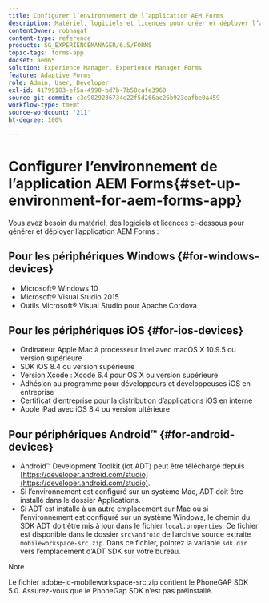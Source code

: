 ```yaml
---
title: Configurer l’environnement de l’application AEM Forms
description: Matériel, logiciels et licences pour créer et déployer l’application AEM Forms.
contentOwner: robhagat
content-type: reference
products: SG_EXPERIENCEMANAGER/6.5/FORMS
topic-tags: forms-app
docset: aem65
solution: Experience Manager, Experience Manager Forms
feature: Adaptive Forms
role: Admin, User, Developer
exl-id: 41799183-ef5a-4990-bd7b-7b58cafe3960
source-git-commit: c3e9029236734e22f5d266ac26b923eafbe0a459
workflow-type: tm+mt
source-wordcount: '211'
ht-degree: 100%

---
```


# Configurer l’environnement de l’application AEM Forms{#set-up-environment-for-aem-forms-app}

Vous avez besoin du matériel, des logiciels et licences ci-dessous pour générer et déployer l’application AEM Forms :

## Pour les périphériques Windows {#for-windows-devices}

* Microsoft® Windows 10
* Microsoft® Visual Studio 2015
* Outils Microsoft® Visual Studio pour Apache Cordova

## Pour les périphériques iOS {#for-ios-devices}

* Ordinateur Apple Mac à processeur Intel avec macOS X 10.9.5 ou version supérieure
* SDK iOS 8.4 ou version supérieure
* Version Xcode : Xcode 6.4 pour OS X ou version supérieure
* Adhésion au programme pour développeurs et développeuses iOS en entreprise
* Certificat d’entreprise pour la distribution d’applications iOS en interne
* Apple iPad avec iOS 8.4 ou version ultérieure

## Pour périphériques Android™ {#for-android-devices}

* Android™ Development Toolkit (lot ADT) peut être téléchargé depuis [https://developer.android.com/studio](https://developer.android.com/studio).
* Si l’environnement est configuré sur un système Mac, ADT doit être installé dans le dossier Applications.
* Si ADT est installé à un autre emplacement sur Mac ou si l’environnement est configuré sur un système Windows, le chemin du SDK ADT doit être mis à jour dans le fichier `local.properties`. Ce fichier est disponible dans le dossier `src\android` de l’archive source extraite `mobileworkspace-src.zip`. Dans ce fichier, pointez la variable `sdk.dir` vers l’emplacement d’ADT SDK sur votre bureau.

>[!NOTE]
>
>Le fichier adobe-lc-mobileworkspace-src.zip contient le PhoneGAP SDK 5.0. Assurez-vous que le PhoneGap SDK n’est pas préinstallé.
